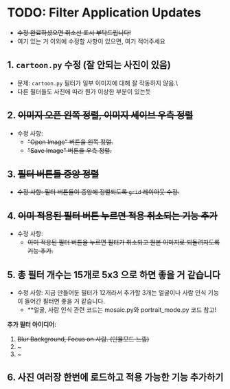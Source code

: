# TODO: Filter Application Updates
* ~~수정 완료하셨으면 취소선 표시 부탁드립니다!~~
* 여기 있는 거 이외에 수정할 사항이 있으면, 여기 적어주세요

## 1. **`cartoon.py` 수정 (잘 안되는 사진이 있음)**
- 문제: `cartoon.py` 필터가 일부 이미지에 대해 잘 작동하지 않음.\
- 다른 필터들도 사진에 따라 뭔가 이상한 부분이 있는듯

## 2. ~~**이미지 오픈 왼쪽 정렬, 이미지 세이브 우측 정렬**~~
- 수정 사항: 
  - ~~"Open Image" 버튼을 왼쪽 정렬.~~
  - ~~"Save Image" 버튼을 우측 정렬.~~

## 3. ~~**필터 버튼들 중앙 정렬**~~
- ~~수정 사항: 필터 버튼들이 중앙에 정렬되도록 `grid` 레이아웃 수정.~~

## 4. ~~**이미 적용된 필터 버튼 누르면 적용 취소되는 기능 추가**~~
- 수정 사항: 
  - ~~이미 적용된 필터 버튼을 누르면 필터가 취소되고 원본 이미지로 되돌려지도록 기능 추가.~~

## 5. **총 필터 개수는 15개로 5x3 으로 하면 좋을 거 같습니다**
- 수정 사항: 지금 만들어둔 필터가 12개라서 추가할 3개는 얼굴이나 사람 인식 기능이 들어간 필터면 좋을 거 같습니다.
  - **얼굴, 사람 인식 관련 코드는 mosaic.py와 portrait_mode.py 코드 참고!

**추가 필터 아이디어:**
1. ~~Blur Background, Focus on 사람. (인물모드 느낌)~~
2. ~
3. ~

## 6. **사진 여러장 한번에 로드하고 적용 가능한 기능 추가하기**
